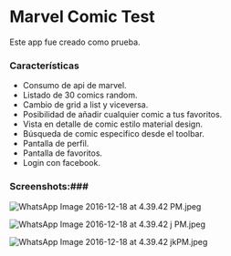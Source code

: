 # Marvel Comic Test #

Este app fue creado como prueba.


### Características ###

* Consumo de api de marvel.
* Listado de 30 comics random.
* Cambio de grid a list y viceversa.
* Posibilidad de añadir cualquier comic a tus favoritos.
* Vista en detalle de comic estilo material design.
* Búsqueda de comic especifico desde el toolbar.
* Pantalla de perfil.
* Pantalla de favoritos.
* Login con facebook.

### Screenshots:###

![WhatsApp Image 2016-12-18 at 4.39.42 PM.jpeg](https://bitbucket.org/repo/E5xL8x/images/1880993973-WhatsApp%20Image%202016-12-18%20at%204.39.42%20PM.jpeg)

![WhatsApp Image 2016-12-18 at 4.39.42 j PM.jpeg](https://bitbucket.org/repo/E5xL8x/images/1650585857-WhatsApp%20Image%202016-12-18%20at%204.39.42%20j%20PM.jpeg)

![WhatsApp Image 2016-12-18 at 4.39.42 jkPM.jpeg](https://bitbucket.org/repo/E5xL8x/images/194710843-WhatsApp%20Image%202016-12-18%20at%204.39.42%20jkPM.jpeg)